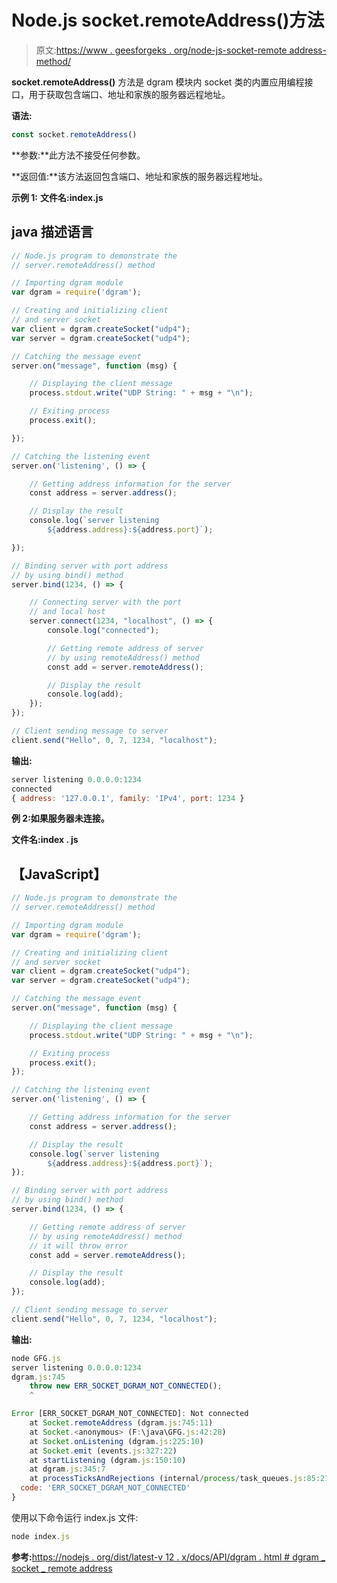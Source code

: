 # Node.js socket.remoteAddress()方法

> 原文:[https://www . geesforgeks . org/node-js-socket-remote address-method/](https://www.geeksforgeeks.org/node-js-socket-remoteaddress-method/)

**socket.remoteAddress()** 方法是 dgram 模块内 socket 类的内置应用编程接口，用于获取包含端口、地址和家族的服务器远程地址。

**语法:**

```js
const socket.remoteAddress()
```

**参数:**此方法不接受任何参数。

**返回值:**该方法返回包含端口、地址和家族的服务器远程地址。

**示例 1:** **文件名:index.js**

## java 描述语言

```js
// Node.js program to demonstrate the
// server.remoteAddress() method

// Importing dgram module
var dgram = require('dgram');

// Creating and initializing client
// and server socket
var client = dgram.createSocket("udp4");
var server = dgram.createSocket("udp4");

// Catching the message event
server.on("message", function (msg) {

    // Displaying the client message
    process.stdout.write("UDP String: " + msg + "\n");

    // Exiting process
    process.exit();

});

// Catching the listening event
server.on('listening', () => {

    // Getting address information for the server
    const address = server.address();

    // Display the result
    console.log(`server listening
        ${address.address}:${address.port}`);

});

// Binding server with port address
// by using bind() method
server.bind(1234, () => {

    // Connecting server with the port
    // and local host
    server.connect(1234, "localhost", () => {
        console.log("connected");

        // Getting remote address of server
        // by using remoteAddress() method
        const add = server.remoteAddress();

        // Display the result
        console.log(add);
    });
});

// Client sending message to server
client.send("Hello", 0, 7, 1234, "localhost");
```

**输出:**

```js
server listening 0.0.0.0:1234
connected
{ address: '127.0.0.1', family: 'IPv4', port: 1234 }
```

**例 2:如果服务器未连接。**

**文件名:index . js**

## 【JavaScript】

```js
// Node.js program to demonstrate the
// server.remoteAddress() method

// Importing dgram module
var dgram = require('dgram');

// Creating and initializing client
// and server socket
var client = dgram.createSocket("udp4");
var server = dgram.createSocket("udp4");

// Catching the message event
server.on("message", function (msg) {

    // Displaying the client message
    process.stdout.write("UDP String: " + msg + "\n");

    // Exiting process
    process.exit();
});

// Catching the listening event
server.on('listening', () => {

    // Getting address information for the server
    const address = server.address();

    // Display the result
    console.log(`server listening
        ${address.address}:${address.port}`);
});

// Binding server with port address
// by using bind() method
server.bind(1234, () => {

    // Getting remote address of server
    // by using remoteAddress() method
    // it will throw error
    const add = server.remoteAddress();

    // Display the result
    console.log(add);
});

// Client sending message to server
client.send("Hello", 0, 7, 1234, "localhost");
```

**输出:**

```js
node GFG.js
server listening 0.0.0.0:1234
dgram.js:745
    throw new ERR_SOCKET_DGRAM_NOT_CONNECTED();
    ^

Error [ERR_SOCKET_DGRAM_NOT_CONNECTED]: Not connected
    at Socket.remoteAddress (dgram.js:745:11)
    at Socket.<anonymous> (F:\java\GFG.js:42:28)
    at Socket.onListening (dgram.js:225:10)
    at Socket.emit (events.js:327:22)
    at startListening (dgram.js:150:10)
    at dgram.js:345:7
    at processTicksAndRejections (internal/process/task_queues.js:85:21) {
  code: 'ERR_SOCKET_DGRAM_NOT_CONNECTED'
}
```

使用以下命令运行 index.js 文件:

```js
node index.js
```

**参考:**[https://nodejs . org/dist/latest-v 12 . x/docs/API/dgram . html # dgram _ socket _ remote address](https://nodejs.org/dist/latest-v12.x/docs/api/dgram.html#dgram_socket_remoteaddress)